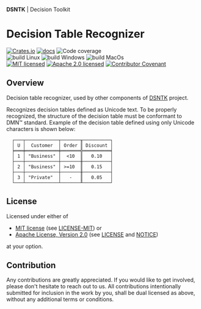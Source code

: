 **DSNTK** | Decision Toolkit

# Decision Table Recognizer

[![Crates.io][crates-badge]][crates-url]
[![docs][docs-badge]][docs-url]
![Code coverage][coverage-badge]<br/>
![build Linux][build-badge-linux]
![build Windows][build-badge-windows]
![build MacOs][build-badge-macos]<br/>
[![MIT licensed][mit-badge]][mit-license-url]
[![Apache 2.0 licensed][apache-badge]][apache-license-url]
[![Contributor Covenant][cc-badge]][cc-url]

[crates-badge]: https://img.shields.io/crates/v/dsntk-recognizer.svg
[crates-url]: https://crates.io/crates/dsntk-recognizer
[docs-badge]: https://docs.rs/dsntk-recognizer/badge.svg
[docs-url]: https://docs.rs/dsntk-recognizer
[coverage-badge]: https://img.shields.io/badge/Code%20coverage-87%25-green.svg
[build-badge-linux]: https://github.com/dsntk/dsntk-rs/actions/workflows/build-linux.yml/badge.svg
[build-badge-windows]: https://github.com/dsntk/dsntk-rs/actions/workflows/build-windows.yml/badge.svg
[build-badge-macos]: https://github.com/dsntk/dsntk-rs/actions/workflows/build-macos.yml/badge.svg
[mit-badge]: https://img.shields.io/badge/License-MIT-blue.svg
[mit-url]: https://opensource.org/licenses/MIT
[mit-license-url]: https://github.com/dsntk/dsntk-rs/blob/main/LICENSE-MIT
[apache-badge]: https://img.shields.io/badge/License-Apache%202.0-blue.svg
[apache-url]: https://www.apache.org/licenses/LICENSE-2.0
[apache-license-url]: https://github.com/dsntk/dsntk-rs/blob/main/LICENSE
[apache-notice-url]: https://github.com/dsntk/dsntk-rs/blob/main/NOTICE
[cc-badge]: https://img.shields.io/badge/Contributor%20Covenant-2.1-4baaaa.svg
[cc-url]: https://github.com/dsntk/dsntk-rs/blob/main/CODE_OF_CONDUCT.md

## Overview

Decision table recognizer, used by other components of [DSNTK](https://github.com/dsntk) project.

Recognizes decision tables defined as Unicode text. To be properly recognized,
the structure of the decision table must be conformant to DMN™ standard.
Example of the decision table defined using only Unicode characters is shown below: 
```text
  ┌───┬────────────┬───────╥──────────┐
  │ U │  Customer  │ Order ║ Discount │
  ╞═══╪════════════╪═══════╬══════════╡
  │ 1 │ "Business" │  <10  ║   0.10   │
  ├───┼────────────┼───────╫──────────┤
  │ 2 │ "Business" │ >=10  ║   0.15   │
  ├───┼────────────┼───────╫──────────┤
  │ 3 │ "Private"  │   -   ║   0.05   │
  └───┴────────────┴───────╨──────────┘
```

## License

Licensed under either of

- [MIT license][mit-url] (see [LICENSE-MIT][mit-license-url]) or
- [Apache License, Version 2.0][apache-url] (see [LICENSE][apache-license-url] and [NOTICE][apache-notice-url])

at your option.

## Contribution

Any contributions are greatly appreciated.
If you would like to get involved, please don't hesitate to reach out to us.
All contributions intentionally submitted for inclusion in the work by you,
shall be dual licensed as above, without any additional terms or conditions.
